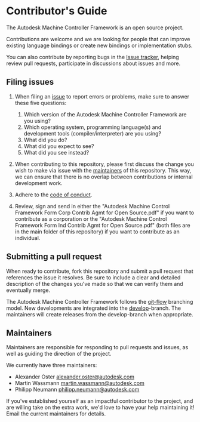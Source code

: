 # Contributor's Guide
The Autodesk Machine Controller Framework is an open source project.

Contributions are welcome and we are looking for people that can improve existing language bindings or create new bindings or implementation stubs.

You can also contribute by reporting bugs in the [Issue tracker](../../issues), helping review pull requests, participate in discussions about issues and more.

## Filing issues
1. When filing an [issue](../../issues) to report errors or problems, make sure to answer these five questions:
	1. Which version of the Autodesk Machine Controller Framework are you using?
	2. Which operating system, programming language(s) and development tools (compiler/interpreter) are you using?
	3. What did you do?
	4. What did you expect to see?
	5. What did you see instead?

2. When contributing to this repository, please first discuss the change you wish to make via issue with the [maintainers](#maintainers) of this repository. This way, we can ensure that there is no overlap between contributions or internal development work.

3. Adhere to the [code of conduct](CODE_OF_CONDUCT.md).

4. Review, sign and send in either the "Autodesk Machine Control Framework Form Corp Contrib Agmt for Open Source.pdf" if you want to contribute as a corporation or the "Autodesk Machine Control Framework Form Ind Contrib Agmt for Open Source.pdf" (both files are in the main folder of this repository) if you want to contribute as an individual.

## Submitting a pull request
When ready to contribute, fork this repository and submit a pull request that references the issue it resolves. Be sure to include a clear and detailed description of the changes you've made so that we can verify them and eventually merge.

The Autodesk Machine Controller Framework follows the [git-flow](https://www.atlassian.com/git/tutorials/comparing-workflows/gitflow-workflow) branching model. New developments are integrated into the [develop](../../tree/develop)-branch. The maintainers will create releases from the develop-branch when appropriate.


## Maintainers
Maintainers are responsible for responding to pull requests and issues, as well as guiding the direction of the project.

We currently have three maintainers:
- Alexander Oster alexander.oster@autodesk.com
- Martin Wassmann martin.wassmann@autodesk.com
- Philipp Neumann philipp.neumann@autodesk.com

If you've established yourself as an impactful contributor to the project, and are willing take on the extra work, we'd love to have your help maintaining it! Email the current maintainers for details.
